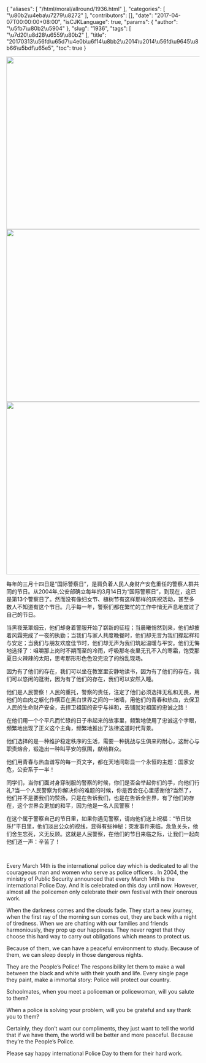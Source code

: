 {
    "aliases": [
        "/html/moral/allround/1936.html"
    ],
    "categories": [
        "\u80b2\u4eba\u7279\u8272"
    ],
    "contributors": [],
    "date": "2017-04-07T00:00:00+08:00",
    "isCJKLanguage": true,
    "params": {
        "author": "\u5fb7\u80b2\u5904"
    },
    "slug": "1936",
    "tags": [
        "\u7d20\u8d28\u6559\u80b2"
    ],
    "title": "20170313\u56fd\u65d7\u4e0b\u6f14\u8bb2\u2014\u2014\u56fd\u9645\u8b66\u5bdf\u65e5",
    "toc": true
}


<img
    src="https://cdn.tfls.online/mirror/full/c49febd712fe7e46d5fc4eee33fb54d7ed0b4399.jpg"
    style="display:block;margin-left:auto;margin-right:auto;"
    decoding="async"
    fetchpriority="auto"
    loading="lazy"
    height="450"
    width="600"
/>
<img
    src="https://cdn.tfls.online/mirror/full/91bb5e1dc83aebd1ca80bc48ecfa850d08946735.jpg"
    style="display:block;margin-left:auto;margin-right:auto;"
    decoding="async"
    fetchpriority="auto"
    loading="lazy"
    height="450"
    width="600"
/>
<img
    src="https://cdn.tfls.online/mirror/full/1c2c4fcd708048029a169958f733f2a2ea512543.jpg"
    style="display:block;margin-left:auto;margin-right:auto;"
    decoding="async"
    fetchpriority="auto"
    loading="lazy"
    height="450"
    width="600"
/>




  





 









每年的三月十四日是“国际警察日”，是肩负着人民人身财产安危重任的警察人群共同的节日。从2004年,公安部确立每年的3月14日为“国际警察日”，到现在，这已是第13个警察日了。然而没有像妇女节、植树节有这样那样的庆祝活动，甚至多数人不知道有这个节日。几乎每一年，警察们都在繁忙的工作中悄无声息地度过了自己的节日。




当黑夜笼罩烟云，他们却身着警服开始了崭新的征程；当晨曦悄然到来，他们却披着风霜完成了一夜的执勤；当我们与家人共度晚餐时，他们却无言为我们撑起祥和与安定；当我们与朋友欢度佳节时，他们却无声为我们筑起温暖与平安。他们无悔地选择了：咀嚼那上岗时不期而至的冷雨，呼吸那冬夜里无孔不入的寒霜，饱受那夏日火辣辣的太阳，思考那形形色色没完没了的纷乱现场。




因为有了他们的存在，我们可以坐在教室里安静地读书，因为有了他们的存在，我们可以悠闲的逛街，因为有了他们的存在，我们可以安然入睡。 




他们是人民警察！人民的重托，警察的责任，注定了他们必须选择无私和无畏，用他们的血肉之躯化作横亘在黑白世界之间的一堵墙，用他们的青春和热血，去保卫人民的生命财产安全，去捍卫祖国的安宁与祥和，去铺就对祖国的忠诚之路！




在他们用一个个平凡而忙碌的日子串起来的故事里，频繁地使用了忠诚这个字眼，频繁地出现了正义这个主角，频繁地推出了法律这道时代背景。




他们选择的是一种维护稳定秩序的生活，需要一种挑战与生俱来的耐心，这耐心与职责熔合，锻造出一种叫平安的氛围，献给群众。                




他们用青春与热血谱写的每一页文字，都在天地间彰显一个永恒的主题：国家安危，公安系于一半！




同学们，当你们面对身穿制服的警察的时候，你们是否会举起你们的手，向他们行礼?当一个人民警察为你解决你的难题的时候，你是否会在心里感谢他?当然了，他们并不是要我们的赞扬，只是在告诉我们，也是在告诉全世界，有了他们的存在，这个世界会更加的和平，因为他是一名人民警察！




在这个属于警察自己的节日里，如果你遇见警察，请向他们送上祝福：“节日快乐!”平日里，他们淡出公众的视线，显得有些神秘；突发事件来临，危急关头，他们舍生忘死，义无反顾。这就是人民警察，在他们的节日来临之际，让我们一起向他们道一声：辛苦了！




 




Every March 14th is the international police day which is dedicated to all the courageous man and women who serve as police officers . In 2004, the ministry of Public Security announced that every March 14th is the international Police Day. And It is celebrated on this day until now. However, almost all the policemen only celebrate their own festival with their onerous work.




When the darkness comes and the clouds fade. They start a new journey, when the first ray of the morning sun comes out, they are back with a night of tiredness. When we are chatting with our families and friends harmoniously, they prop up our happiness. They never regret that they choose this hard way to carry out obligations which means to protect us.




Because of them, we can have a peaceful environment to study. Because of them, we can sleep deeply in those dangerous nights.




They are the People’s Police! The responsibility let them to make a wall between the black and white with their youth and life. Every single page they paint, make a immortal story: Police will protect our country.




Schoolmates, when you meet a policeman or policewoman, will you salute to them?




When a police is solving your problem, will you be grateful and say thank you to them?




Certainly, they don’t want our compliments, they just want to tell the world that if we have them, the world will be better and more peaceful. Because they’re the People’s Police.




Please say happy international Police Day to them for their hard work.



  

  




  


  



